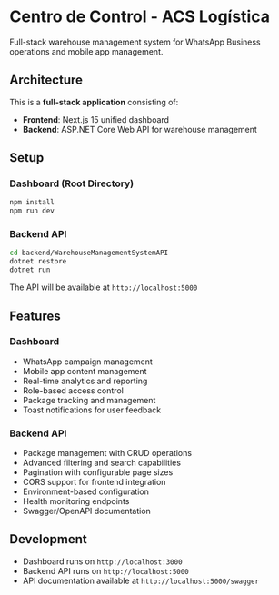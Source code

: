 # Centro de Control - ACS Logística

Full-stack warehouse management system for WhatsApp Business operations and mobile app management.

## Architecture

This is a **full-stack application** consisting of:

- **Frontend**: Next.js 15 unified dashboard
- **Backend**: ASP.NET Core Web API for warehouse management

## Setup

### Dashboard (Root Directory)

```bash
npm install
npm run dev
```

### Backend API

```bash
cd backend/WarehouseManagementSystemAPI
dotnet restore
dotnet run
```

The API will be available at `http://localhost:5000`

## Features

### Dashboard
- WhatsApp campaign management
- Mobile app content management  
- Real-time analytics and reporting
- Role-based access control
- Package tracking and management
- Toast notifications for user feedback

### Backend API
- Package management with CRUD operations
- Advanced filtering and search capabilities
- Pagination with configurable page sizes
- CORS support for frontend integration
- Environment-based configuration
- Health monitoring endpoints
- Swagger/OpenAPI documentation

## Development

- Dashboard runs on `http://localhost:3000`
- Backend API runs on `http://localhost:5000`
- API documentation available at `http://localhost:5000/swagger`